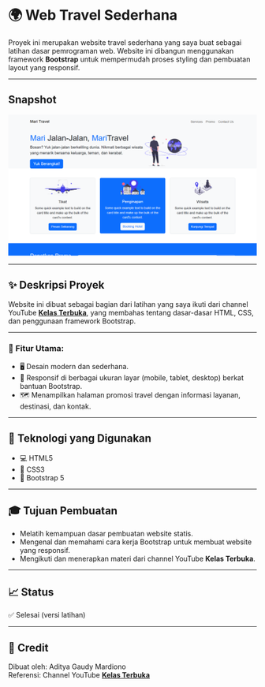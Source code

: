 # 🌍 Web Travel Sederhana

Proyek ini merupakan website travel sederhana yang saya buat sebagai latihan dasar pemrograman web. Website ini dibangun menggunakan framework **Bootstrap** untuk mempermudah proses styling dan pembuatan layout yang responsif.

---

## Snapshot
![MariTravel](Images/snapshot.png)

---

## ✨ Deskripsi Proyek

Website ini dibuat sebagai bagian dari latihan yang saya ikuti dari channel YouTube [**Kelas Terbuka**](https://www.youtube.com/@KelasTerbuka), yang membahas tentang dasar-dasar HTML, CSS, dan penggunaan framework Bootstrap. 

---

### 🎯 Fitur Utama:
- 🖥️ Desain modern dan sederhana.
- 📱 Responsif di berbagai ukuran layar (mobile, tablet, desktop) berkat bantuan Bootstrap.
- 🗺️ Menampilkan halaman promosi travel dengan informasi layanan, destinasi, dan kontak.

---

## 🔧 Teknologi yang Digunakan

- 💻 HTML5
- 🎨 CSS3
- 🚀 Bootstrap 5

---

## 🎓 Tujuan Pembuatan

- Melatih kemampuan dasar pembuatan website statis.
- Mengenal dan memahami cara kerja Bootstrap untuk membuat website yang responsif.
- Mengikuti dan menerapkan materi dari channel YouTube **Kelas Terbuka**.

---

## 📈 Status

✅ Selesai (versi latihan)

---

## 🙌 Credit

Dibuat oleh: Aditya Gaudy Mardiono  
Referensi: Channel YouTube **[Kelas Terbuka](https://www.youtube.com/@KelasTerbuka)**